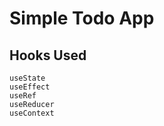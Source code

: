 # Simple Todo App



## Hooks Used 

    useState
    useEffect
    useRef
    useReducer
    useContext